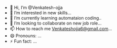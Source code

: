 - 👋 Hi, I’m @Venkatesh-ojja
- 👀 I’m interested in new skills...
- 🌱 I’m currently learning automataion coding..
- 💞️ I’m looking to collaborate on new job role...
- 📫 How to reach me Venkateshojja6@gmail.com...
- 😄 Pronouns: ...
- ⚡ Fun fact: ...

<!---
Venkatesh-ojja/Venkatesh-ojja is a ✨ special ✨ repository because its `README.md` (this file) appears on your GitHub profile.
You can click the Preview link to take a look at your changes.
--->
